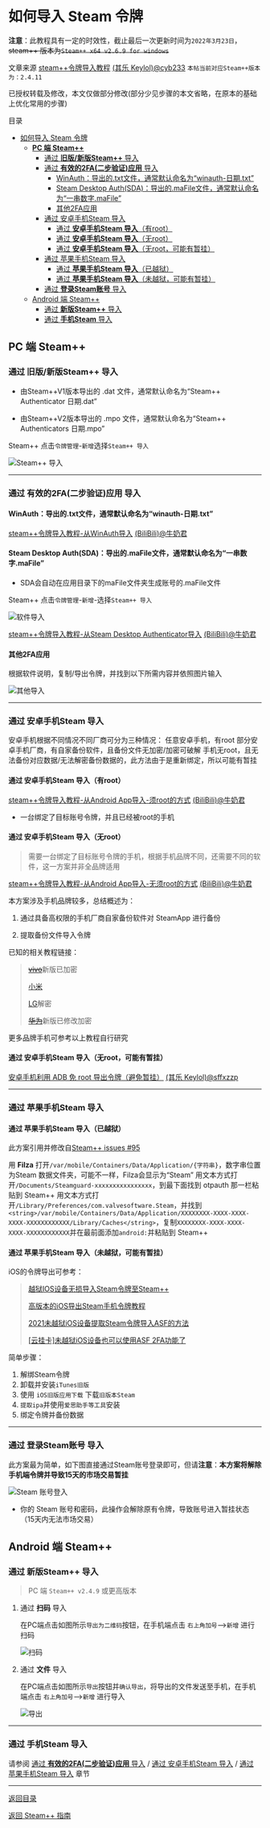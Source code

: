 # 如何导入 Steam 令牌

**注意**：此教程具有一定的时效性，截止最后一次更新时间为`2022年3月23日`，~~steam++ 版本为`Steam++ x64 v2.6.9 for windows`~~

文章来源 [steam++令牌导入教程](https://keylol.com/t710508-1-1) [(其乐 Keylol)@cyb233](https://keylol.com/suid-988278) `本帖当前对应Steam++版本为：2.4.11`

已授权转载及修改，本文仅做部分修改(部分少见步骤的本文省略，在原本的基础上优化常用的步骤)

目录

- [如何导入 Steam 令牌](#如何导入-steam-令牌)
  - [**PC 端 Steam++**](#pc-端-steam)
    - [通过 **旧版/新版Steam++** 导入](#通过-旧版新版steam-导入)
    - [通过 **有效的2FA(二步验证)应用** 导入](#通过-有效的2fa二步验证应用-导入)
      - [WinAuth：导出的.txt文件，通常默认命名为“winauth-日期.txt”](#winauth导出的txt文件通常默认命名为winauth-日期txt)
      - [Steam Desktop Auth(SDA)：导出的.maFile文件，通常默认命名为“一串数字.maFile”](#steam-desktop-authsda导出的mafile文件通常默认命名为一串数字mafile)
      - [其他2FA应用](#其他2fa应用)
    - [通过 安卓手机Steam 导入](#通过-安卓手机steam-导入)
      - [通过 **安卓手机Steam 导入**（有root）](#通过-安卓手机steam-导入有root)
      - [通过 **安卓手机Steam 导入**（无root）](#通过-安卓手机steam-导入无root)
      - [通过 **安卓手机Steam 导入**（无root，可能有暂挂）](#通过-安卓手机steam-导入无root可能有暂挂)
    - [通过 苹果手机Steam 导入](#通过-苹果手机steam-导入)
      - [通过 **苹果手机Steam 导入**（已越狱）](#通过-苹果手机steam-导入已越狱)
      - [通过 **苹果手机Steam 导入**（未越狱，可能有暂挂）](#通过-苹果手机steam-导入未越狱可能有暂挂)
    - [通过 **登录Steam账号** 导入](#通过-登录steam账号-导入)
  - [Android 端 Steam++](#android-端-steam)
    - [通过 **新版Steam++** 导入](#通过-新版steam-导入)
    - [通过 **手机Steam** 导入](#通过-手机steam-导入)

## **PC 端 Steam++**

### 通过 **旧版/新版Steam++** 导入

- 由Steam++V1版本导出的 .dat 文件，通常默认命名为“Steam++ Authenticator 日期.dat”

- 由Steam++V2版本导出的 .mpo 文件，通常默认命名为“Steam++  Authenticators 日期.mpo”

Steam++ 点击`令牌管理`-`新增`选择`Steam++ 导入`

![Steam++ 导入](/Photo/Steam%20token/import-steam++-token-dark.png)

---

### 通过 **有效的2FA(二步验证)应用** 导入

#### WinAuth：导出的.txt文件，通常默认命名为“winauth-日期.txt”

[steam++令牌导入教程-从WinAuth导入](https://www.bilibili.com/read/cv10145591)  [(BiliBili)@牛奶君](https://space.bilibili.com/484296)

#### Steam Desktop Auth(SDA)：导出的.maFile文件，通常默认命名为“一串数字.maFile”

- SDA会自动在应用目录下的maFile文件夹生成账号的.maFile文件

Steam++ 点击`令牌管理`-`新增`-选择`Steam++ 导入`

![软件导入](/Photo/Steam%20token/import-other-token-dark.png)

[steam++令牌导入教程-从Steam Desktop Authenticator导入](https://www.bilibili.com/read/cv10145788) [(BiliBili)@牛奶君](https://space.bilibili.com/484296)

#### 其他2FA应用

根据软件说明，复制/导出令牌，并找到以下所需内容并依照图片输入

![其他导入](/Photo/Steam%20token/import-phone-token-dark.png)

---

### 通过 安卓手机Steam 导入

安卓手机根据不同情况不同厂商可分为三种情况：
任意安卓手机，有root
部分安卓手机厂商，有自家备份软件，且备份文件无加密/加密可破解
手机无root，且无法备份对应数据/无法解密备份数据的，此方法由于是重新绑定，所以可能有暂挂

#### 通过 **安卓手机Steam 导入**（有root）

[steam++令牌导入教程-从Android App导入-须root的方式](https://www.bilibili.com/read/cv10142098?from=articleDetail) [(BiliBili)@牛奶君](https://space.bilibili.com/484296)

- 一台绑定了目标账号令牌，并且已经被root的手机

#### 通过 **安卓手机Steam 导入**（无root）

>需要一台绑定了目标账号令牌的手机，根据手机品牌不同，还需要不同的软件，这一方案并非全品牌适用

[steam++令牌导入教程-从Android App导入-无须root的方式](https://www.bilibili.com/read/cv10052462) [(BiliBili)@牛奶君](https://space.bilibili.com/484296)

本方案涉及手机品牌较多，总结概述为：

1. 通过具备高权限的手机厂商自家备份软件对 SteamApp 进行备份

2. 提取备份文件导入令牌

已知的相关教程链接：

>[~~vivo~~](https://keylol.com/t684133-1-1)新版已加密
>
>[小米](https://keylol.com/t524510-1-1)
>
>[LG](https://keylol.com/t582900-1-1)解密
>
>[~~华为~~](https://keylol.com/t666792-1-1)新版已修改加密

更多品牌手机可参考以上教程自行研究

#### 通过 **安卓手机Steam 导入**（无root，可能有暂挂）

[安卓手机利用 ADB 免 root 导出令牌（避免暂挂）](https://keylol.com/t757408-1-1) [(其乐 Keylol)@sffxzzp](https://keylol.com/suid-218128)

---

### 通过 苹果手机Steam 导入

#### 通过 **苹果手机Steam 导入**（已越狱）

此方案引用并修改自[Steam++ issues #95](https://github.com/SteamTools-Team/SteamTools/issues/95)

用 **Filza** 打开`/var/mobile/Containers/Data/Application/{字符串}`，数字串位置为Steam 数据文件夹，可能不一样，Filza会显示为“Steam”
用文本方式打开`/Documents/Steamguard-xxxxxxxxxxxxxxxx`，到最下面找到 otpauth 那一栏粘贴到 Steam++
用文本方式打开`/Library/Preferences/com.valvesoftware.Steam`，并找到`<string>/var/mobile/Containers/Data/Application/XXXXXXXX-XXXX-XXXX-XXXX-XXXXXXXXXXXX/Library/Caches</string>`，复制`XXXXXXXX-XXXX-XXXX-XXXX-XXXXXXXXXXXX`并在最前面添加`android:`并粘贴到 Steam++

#### 通过 **苹果手机Steam 导入**（未越狱，可能有暂挂）

iOS的令牌导出可参考：

>[越狱IOS设备无损导入Steam令牌至Steam++](https://keylol.com/t728973-1-1)
>
>[高版本的iOS导出Steam手机令牌教程](https://keylol.com/t696543-1-1)
>
>[2021未越狱iOS设备提取Steam令牌导入ASF的方法](https://keylol.com/t703874-1-1)
>
>[\[云挂卡\]未越狱iOS设备也可以使用ASF 2FA功能了](https://keylol.com/t245711-1-1)

简单步骤：

1. 解绑Steam令牌
2. 卸载并安装`iTunes旧版`
3. 使用 `iOS旧版应用下载` 下载`旧版本Steam`
4. `提取ipa`并使用`爱思助手等工具`安装
5. 绑定令牌并备份数据

---

### 通过 **登录Steam账号** 导入

此方案最为简单，如下图直接通过Steam账号登录即可，但请**注意**：**本方案将解除手机端令牌并导致15天的市场交易暂挂**

![Steam 账号登入](/Photo/Steam%20token/Sign-token-dark.png)

- 你的 Steam 账号和密码，此操作会解除原有令牌，导致账号进入暂挂状态（15天内无法市场交易）

## Android 端 Steam++

### 通过 **新版Steam++** 导入

> PC 端 `Steam++ v2.4.9` 或更高版本

1. 通过 **扫码** 导入

    在PC端点击如图所示`导出为二维码`按钮，在手机端点击 `右上角加号`-->`新增` 进行扫码

    ![扫码](/Photo/Steam%20token/QR-Code.png)

2. 通过 **文件** 导入

    在PC端点击如图所示`导出`按钮并`确认导出`，将导出的文件发送至手机，在手机端点击 `右上角加号`-->`新增` 进行导入

    ![导出](/Photo/Steam%20token/export-dark.png)

---

### 通过 **手机Steam** 导入

请参阅 [通过 **有效的2FA(二步验证)应用** 导入](#通过-有效的2fa二步验证应用-导入) / [通过 安卓手机Steam 导入](#通过-安卓手机steam-导入) / [通过 苹果手机Steam 导入](#通过-苹果手机steam-导入) 章节

---

[返回目录](#如何导入-steam-令牌)

[返回 Steam++ 指南](/README.md)
